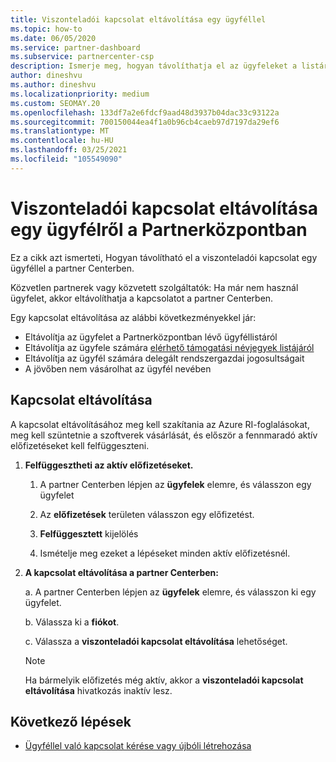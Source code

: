 ```yaml
---
title: Viszonteladói kapcsolat eltávolítása egy ügyféllel
ms.topic: how-to
ms.date: 06/05/2020
ms.service: partner-dashboard
ms.subservice: partnercenter-csp
description: Ismerje meg, hogyan távolíthatja el az ügyfeleket a listáról a Microsoft Direct partnerei, hogyan távolíthatja el a meghatalmazott rendszergazdai jogosultságokat, és nem állíthatja le az ügyfelek támogatását vagy vásárlását.
author: dineshvu
ms.author: dineshvu
ms.localizationpriority: medium
ms.custom: SEOMAY.20
ms.openlocfilehash: 133df7a2e6fdcf9aad48d3937b04dac33c93122a
ms.sourcegitcommit: 700150044ea4f1a0b96cb4caeb97d7197da29ef6
ms.translationtype: MT
ms.contentlocale: hu-HU
ms.lasthandoff: 03/25/2021
ms.locfileid: "105549090"
---
```

# <a name="how-to-remove-a-reseller-relationship-with-a-customer-in-partner-center"></a>Viszonteladói kapcsolat eltávolítása egy ügyfélről a Partnerközpontban

Ez a cikk azt ismerteti, Hogyan távolítható el a viszonteladói kapcsolat egy ügyféllel a partner Centerben.

Közvetlen partnerek vagy közvetett szolgáltatók: Ha már nem használ ügyfelet, akkor eltávolíthatja a kapcsolatot a partner Centerben.

Egy kapcsolat eltávolítása az alábbi következményekkel jár:

- Eltávolítja az ügyfelet a Partnerközpontban lévő ügyféllistáról
- Eltávolítja az ügyfele számára [elérhető támogatási névjegyek listájáról](assign-support-contacts.md)
- Eltávolítja az ügyfél számára delegált rendszergazdai jogosultságait
- A jövőben nem vásárolhat az ügyfél nevében

## <a name="how-to-remove-a-relationship"></a>Kapcsolat eltávolítása

A kapcsolat eltávolításához meg kell szakítania az Azure RI-foglalásokat, meg kell szüntetnie a szoftverek vásárlását, és először a fennmaradó aktív előfizetéseket kell felfüggeszteni.

1. **Felfüggesztheti az aktív előfizetéseket.**

   1. A partner Centerben lépjen az **ügyfelek** elemre, és válasszon egy ügyfelet

   2. Az **előfizetések** területen válasszon egy előfizetést.

   3. **Felfüggesztett** kijelölés

   4. Ismételje meg ezeket a lépéseket minden aktív előfizetésnél.

2. **A kapcsolat eltávolítása a partner Centerben:**

   a. A partner Centerben lépjen az **ügyfelek** elemre, és válasszon ki egy ügyfelet.

   b. Válassza ki a **fiókot**.

   c. Válassza a **viszonteladói kapcsolat eltávolítása** lehetőséget.

   > [!NOTE]
   > Ha bármelyik előfizetés még aktív, akkor a **viszonteladói kapcsolat eltávolítása** hivatkozás inaktív lesz.

## <a name="next-steps"></a>Következő lépések

- [Ügyféllel való kapcsolat kérése vagy újbóli létrehozása](request-a-relationship-with-a-customer.md)
